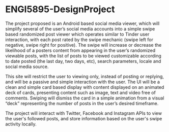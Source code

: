 # ENGI5895-DesignProject

The project proposed is an Android based social media viewer, which will simplify several of the user’s social media accounts into a simple swipe based randomized post viewer which operates similar to Tinder user interaction, with each post rated by the swipe mechanic (swipe left for negative, swipe right for positive). The swipe will increase or decrease the likelihood of a posters content from appearing in the user’s randomized viewable posts, with the list of posts to be viewed customizable according to date posted (the last day, two days, etc), search parameters, locale and social media source.

This site will restrict the user to viewing only, instead of posting or replying, and will be a passive and simple interaction with the user. The UI will be a clean and simple card based display with content displayed on an animated deck of cards, presenting content such as image, text and video free of comments. Swiping will dismiss the card in a simple animation from a visual “deck” representing the number of posts in the user’s desired timeframe.

The project will interact with Twitter, Facebook and Instagram APIs to view the user's followed posts, and store information based on the user's swipe activity locally.
